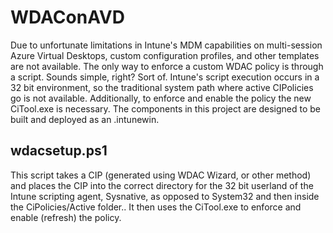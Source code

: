 # WDAConAVD
Due to unfortunate limitations in Intune's MDM capabilities on multi-session Azure Virtual Desktops, custom configuration profiles, and other templates are not available. The only way to enforce a custom WDAC policy is through a script. Sounds simple, right? Sort of. Intune's script execution occurs in a 32 bit environment, so the traditional system path where active CIPolicies go is not available. Additionally, to enforce and enable the policy the new CiTool.exe is necessary. The components in this project are designed to be built and deployed as an .intunewin. 
## wdacsetup.ps1
This script takes a CIP (generated using WDAC Wizard, or other method) and places the CIP into the correct directory for the 32 bit userland of the Intune scripting agent, Sysnative, as opposed to System32 and then inside the CiPolicies/Active folder.. It then uses the CiTool.exe to enforce and enable (refresh) the policy.
